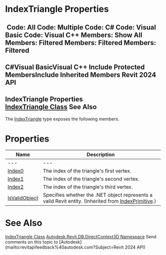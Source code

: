 # IndexTriangle Properties

﻿
 Code: All Code: Multiple Code: C# Code: Visual Basic Code: Visual C++  Members: Show All Members: Filtered Members: Filtered Members: Filtered   
---  
C#Visual BasicVisual C++
Include Protected MembersInclude Inherited Members
Revit 2024 API  
---  
IndexTriangle Properties  
[IndexTriangle Class](96cdfb77-c6e0-7866-c1f7-799f3dda0ad5.md "IndexTriangle Class") See Also  
---  
The [IndexTriangle](96cdfb77-c6e0-7866-c1f7-799f3dda0ad5.md "IndexTriangle Class") type exposes the following members.
# Properties
| Name | Description |
| --- | --- |
| --- | --- | --- |
| [Index0](41858f9d-1c2a-5f7e-c262-34f600e433e1.md "Index0 Property") | The index of the triangle's first vertex. |
| [Index1](89098d38-efb7-d950-ec86-f5dea28312f1.md "Index1 Property") | The index of the triangle's second vertex. |
| [Index2](2bb2127b-06bd-6b7e-caa9-93e5aed2ba7e.md "Index2 Property") | The index of the triangle's third vertex. |
| [IsValidObject](ff2c3e9a-9735-ad10-3aef-426049aa8d27.md "IsValidObject Property") | Specifies whether the .NET object represents a valid Revit entity.  (Inherited from [IndexPrimitive](b9718ac0-7194-1944-ce7f-a5c618f20ced.md "IndexPrimitive Class").) |

# See Also
[IndexTriangle Class](96cdfb77-c6e0-7866-c1f7-799f3dda0ad5.md "IndexTriangle Class")
[Autodesk.Revit.DB.DirectContext3D Namespace](f4ba10f0-55ea-5344-173b-688405391794.md "Autodesk.Revit.DB.DirectContext3D Namespace")
Send comments on this topic to [Autodesk](mailto:revitapifeedback%40autodesk.com?Subject=Revit 2024 API)